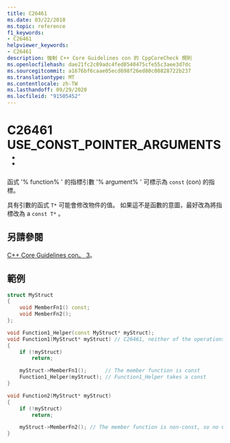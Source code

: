 ```yaml
---
title: C26461
ms.date: 03/22/2018
ms.topic: reference
f1_keywords:
- C26461
helpviewer_keywords:
- C26461
description: 強制 C++ Core Guidelines con 的 CppCoreCheck 規則
ms.openlocfilehash: dae21fc2c89adc4fed8540475cfe55c3aee3d7dc
ms.sourcegitcommit: a1676bf6caae05ecd698f26ed80c08828722b237
ms.translationtype: MT
ms.contentlocale: zh-TW
ms.lasthandoff: 09/29/2020
ms.locfileid: "91505452"
---
```

# <a name="c26461-use_const_pointer_arguments"></a>C26461 USE_CONST_POINTER_ARGUMENTS：

函式 '% function% ' 的指標引數 '% argument% ' 可標示為 `const` (con) 的指標。

具有引數的函式 `T*` 可能會修改物件的值。 如果這不是函數的意圖，最好改為將指標改為 a `const T*` 。

## <a name="see-also"></a>另請參閱

[C++ Core Guidelines con。 3](https://github.com/isocpp/CppCoreGuidelines/blob/master/CppCoreGuidelines.md#Rconst-ref)。

## <a name="example"></a>範例

```cpp
struct MyStruct
{
    void MemberFn1() const;
    void MemberFn2();
};

void Function1_Helper(const MyStruct* myStruct);
void Function1(MyStruct* myStruct) // C26461, neither of the operations on myStruct would modify the pointer's value.
{
    if (!myStruct)
        return;

    myStruct->MemberFn1();      // The member function is const
    Function1_Helper(myStruct); // Function1_Helper takes a const
}

void Function2(MyStruct* myStruct)
{
    if (!myStruct)
        return;

    myStruct->MemberFn2(); // The member function is non-const, so no C26461 will be issued
}
```
